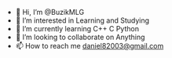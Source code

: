- 👋 Hi, I’m @BuzikMLG
- 👀 I’m interested in Learning and Studying
- 🌱 I’m currently learning C++ C Python
- 💞️ I’m looking to collaborate on Anything
- 📫 How to reach me daniel82003@gmail.com

